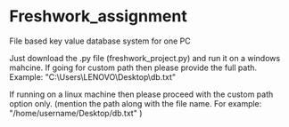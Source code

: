 # Freshwork_assignment
File based key value database system for one PC

Just download the .py file (freshwork_project.py) and run it on a windows mahcine. If going for custom path then please provide the full path. Example: "C:\\Users\\LENOVO\\Desktop\\db.txt" 

If running on a linux machine then please proceed with the custom path option only. (mention the path along with the file name. For example: "/home/username/Desktop/db.txt" )
